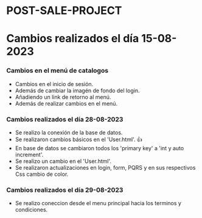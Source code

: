 # POST-SALE-PROJECT

# Cambios realizados el día 15-08-2023

### Cambios en el menú de catalogos
* Cambios en el inicio de sesión.
* Además de cambiar la imagén de fondo del login.
* Añadiendo un link de retorno al menú.
* Además de realizar cambios en el menú.


### Cambios realizados el día 28-08-2023
* Se realizo la conexión de la base de datos.
* Se realizaron cambios básicos en el 'User.html'. 👍
* En base de datos se cambiaron todos los 'primary key' a 'int y auto increment'.
* Se realizo un cambio en el 'User.html'.
* Se realizaron actualizaciones en login, form, PQRS y en sus respectivos Css cambio de color.


### Cambios realizados el día 29-08-2023
* Se realizo coneccion desde el menu principal hacia los terminos y condiciones.
